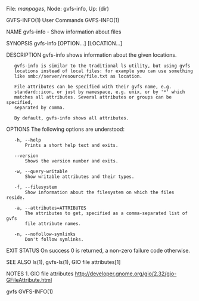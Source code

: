 File: *manpages*,  Node: gvfs-info,  Up: (dir)

GVFS-INFO(1)                     User Commands                    GVFS-INFO(1)



NAME
       gvfs-info - Show information about files

SYNOPSIS
       gvfs-info [OPTION...] [LOCATION...]

DESCRIPTION
       gvfs-info shows information about the given locations.

       gvfs-info is similar to the traditional ls utility, but using gvfs
       locations instead of local files: for example you can use something
       like smb://server/resource/file.txt as location.

       File attributes can be specified with their gvfs name, e.g.
       standard::icon, or just by namespace, e.g. unix, or by '*' which
       matches all attributes. Several attributes or groups can be specified,
       separated by comma.

       By default, gvfs-info shows all attributes.

OPTIONS
       The following options are understood:

       -h, --help
           Prints a short help text and exits.

       --version
           Shows the version number and exits.

       -w, --query-writable
           Show writable attributes and their types.

       -f, --filesystem
           Show information about the filesystem on which the files reside.

       -a, --attributes=ATTRIBUTES
           The attributes to get, specified as a comma-separated list of gvfs
           file attribute names.

       -n, --nofollow-symlinks
           Don't follow symlinks.

EXIT STATUS
       On success 0 is returned, a non-zero failure code otherwise.

SEE ALSO
       ls(1), gvfs-ls(1), GIO file attributes[1]

NOTES
        1. GIO file attributes
           http://developer.gnome.org/gio/2.32/gio-GFileAttribute.html



gvfs                                                              GVFS-INFO(1)
